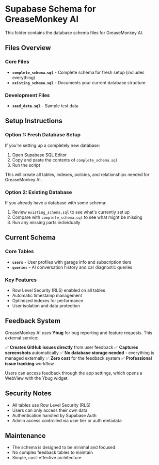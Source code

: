 # Supabase Schema for GreaseMonkey AI

This folder contains the database schema files for GreaseMonkey AI.

## Files Overview

### Core Files
- **`complete_schema.sql`** - Complete schema for fresh setup (includes everything)
- **`existing_schema.sql`** - Documents your current database structure

### Development Files
- **`seed_data.sql`** - Sample test data

## Setup Instructions

### Option 1: Fresh Database Setup
If you're setting up a completely new database:

1. Open Supabase SQL Editor
2. Copy and paste the contents of `complete_schema.sql`
3. Run the script

This will create all tables, indexes, policies, and relationships needed for GreaseMonkey AI.

### Option 2: Existing Database
If you already have a database with some schema:

1. Review `existing_schema.sql` to see what's currently set up
2. Compare with `complete_schema.sql` to see what might be missing
3. Run any missing parts individually

## Current Schema

### Core Tables
- **`users`** - User profiles with garage info and subscription tiers
- **`queries`** - AI conversation history and car diagnostic queries

### Key Features
- Row Level Security (RLS) enabled on all tables
- Automatic timestamp management
- Optimized indexes for performance
- User isolation and data protection

## Feedback System

GreaseMonkey AI uses **Ybug** for bug reporting and feature requests. This external service:

✅ **Creates GitHub issues directly** from user feedback
✅ **Captures screenshots** automatically
✅ **No database storage needed** - everything is managed externally
✅ **Zero cost** for the feedback system
✅ **Professional issue tracking** workflow

Users can access feedback through the app settings, which opens a WebView with the Ybug widget.

## Security Notes

- All tables use Row Level Security (RLS)
- Users can only access their own data
- Authentication handled by Supabase Auth
- Admin access controlled via user tier or auth metadata

## Maintenance

- The schema is designed to be minimal and focused
- No complex feedback tables to maintain
- Simple, cost-effective architecture
